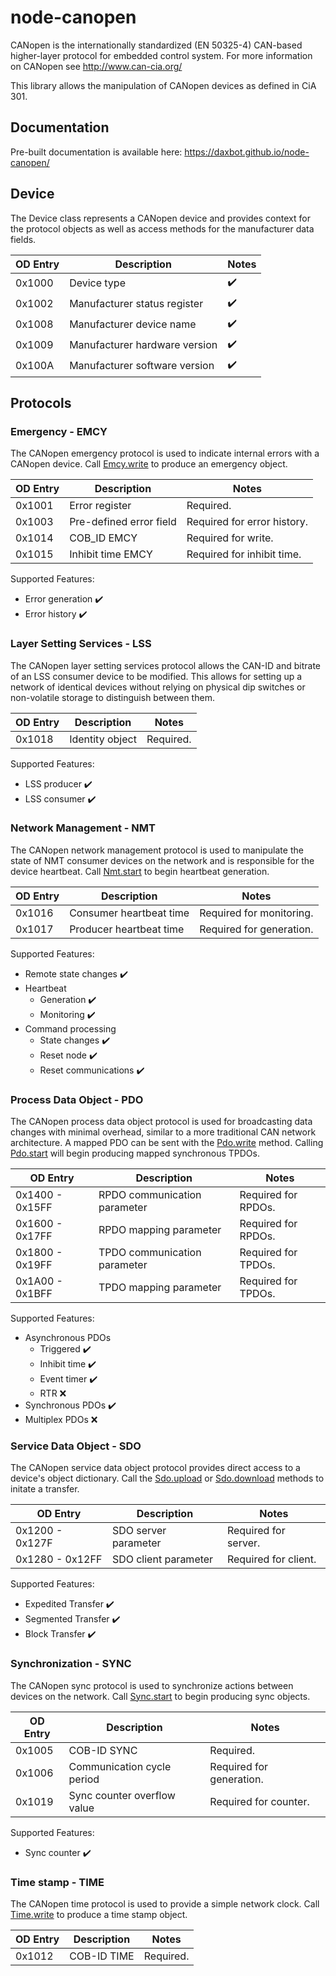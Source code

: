 # node-canopen
CANopen is the internationally standardized (EN 50325-4) CAN-based
higher-layer protocol for embedded control system. For more information on
CANopen see http://www.can-cia.org/

This library allows the manipulation of CANopen devices as defined in CiA 301.

## Documentation
Pre-built documentation is available here: https://daxbot.github.io/node-canopen/

## Device
The Device class represents a CANopen device and provides context for the
protocol objects as well as access methods for the manufacturer data fields.

 OD Entry | Description                   | Notes
 -------- | ----------------------------- | ------------------------
  0x1000  | Device type                   | :heavy_check_mark:
  0x1002  | Manufacturer status register  | :heavy_check_mark:
  0x1008  | Manufacturer device name      | :heavy_check_mark:
  0x1009  | Manufacturer hardware version | :heavy_check_mark:
  0x100A  | Manufacturer software version | :heavy_check_mark:

## Protocols
### Emergency - EMCY
The CANopen emergency protocol is used to indicate internal errors with a
CANopen device. Call [Emcy.write][1] to produce an emergency object.

 OD Entry | Description             | Notes
 -------- | ----------------------- | ------------------------
  0x1001  | Error register          | Required.
  0x1003  | Pre-defined error field | Required for error history.
  0x1014  | COB_ID EMCY             | Required for write.
  0x1015  | Inhibit time EMCY       | Required for inhibit time.

Supported Features:
 - Error generation :heavy_check_mark:
 - Error history :heavy_check_mark:

[1]: https://daxbot.github.io/node-canopen/#emcywrite

### Layer Setting Services - LSS
The CANopen layer setting services protocol allows the CAN-ID and bitrate of
an LSS consumer device to be modified. This allows for setting up a network of
identical devices without relying on physical dip switches or non-volatile
storage to distinguish between them.

 OD Entry | Description             | Notes
 -------- | ----------------------- | ------------------------
  0x1018  | Identity object         | Required.

Supported Features:
 - LSS producer :heavy_check_mark:
 - LSS consumer :heavy_check_mark:

### Network Management - NMT
The CANopen network management protocol is used to manipulate the state of
NMT consumer devices on the network and is responsible for the device heartbeat.
Call [Nmt.start][2] to begin heartbeat generation.

 OD Entry | Description             | Notes
 -------- | ----------------------- | ------------------------
  0x1016  | Consumer heartbeat time | Required for monitoring.
  0x1017  | Producer heartbeat time | Required for generation.

Supported Features:
 - Remote state changes :heavy_check_mark:
 - Heartbeat
   - Generation :heavy_check_mark:
   - Monitoring :heavy_check_mark:
 - Command processing
    - State changes :heavy_check_mark:
    - Reset node :heavy_check_mark:
    - Reset communications :heavy_check_mark:

[2]: https://daxbot.github.io/node-canopen/#nmtstart

### Process Data Object - PDO
The CANopen process data object protocol is used for broadcasting data changes
with minimal overhead, similar to a more traditional CAN network architecture.
A mapped PDO can be sent with the [Pdo.write][3] method. Calling
[Pdo.start][4] will begin producing mapped synchronous TPDOs.

 OD Entry        | Description                  | Notes
 --------------- | ---------------------------- | ------------------
 0x1400 - 0x15FF | RPDO communication parameter | Required for RPDOs.
 0x1600 - 0x17FF | RPDO mapping parameter       | Required for RPDOs.
 0x1800 - 0x19FF | TPDO communication parameter | Required for TPDOs.
 0x1A00 - 0x1BFF | TPDO mapping parameter       | Required for TPDOs.

Supported Features:
 - Asynchronous PDOs
    - Triggered :heavy_check_mark:
    - Inhibit time :heavy_check_mark:
    - Event timer :heavy_check_mark:
    - RTR :x:
 - Synchronous PDOs :heavy_check_mark:
 - Multiplex PDOs :x:

[3]: https://daxbot.github.io/node-canopen/#pdowrite
[4]: https://daxbot.github.io/node-canopen/#pdostart

### Service Data Object - SDO
The CANopen service data object protocol provides direct access to a device's
object dictionary. Call the [Sdo.upload][5] or [Sdo.download][6] methods to
initate a transfer.

 OD Entry        | Description          | Notes
 --------------- | -------------------- | --------------------
 0x1200 - 0x127F | SDO server parameter | Required for server.
 0x1280 - 0x12FF | SDO client parameter | Required for client.

Supported Features:
 - Expedited Transfer :heavy_check_mark:
 - Segmented Transfer :heavy_check_mark:
 - Block Transfer :heavy_check_mark:

[5]: https://daxbot.github.io/node-canopen/#sdoupload
[6]: https://daxbot.github.io/node-canopen/#sdodownload

### Synchronization - SYNC
The CANopen sync protocol is used to synchronize actions between devices on the
network. Call [Sync.start][7] to begin producing sync objects.

 OD Entry | Description                 | Notes
 -------- | --------------------------- | -----------------------------
  0x1005  | COB-ID SYNC                 | Required.
  0x1006  | Communication cycle period  | Required for generation.
  0x1019  | Sync counter overflow value | Required for counter.

Supported Features:
 - Sync counter :heavy_check_mark:

[7]: https://daxbot.github.io/node-canopen/#syncstart

###  Time stamp - TIME
The CANopen time protocol is used to provide a simple network clock. Call
[Time.write][8] to produce a time stamp object.

 OD Entry | Description | Notes
 -------- | ----------- | ---------
  0x1012  | COB-ID TIME | Required.

[8]: https://daxbot.github.io/node-canopen/#timewrite